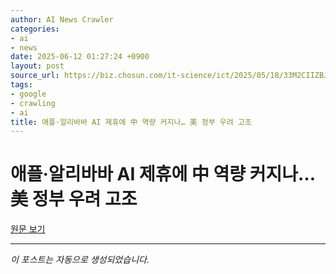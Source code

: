 ```yaml
---
author: AI News Crawler
categories:
- ai
- news
date: 2025-06-12 01:27:24 +0900
layout: post
source_url: https://biz.chosun.com/it-science/ict/2025/05/18/33M2CIIZBJAZNJDUXBW5ICDEDY/
tags:
- google
- crawling
- ai
title: 애플·알리바바 AI 제휴에 中 역량 커지나… 美 정부 우려 고조
---
```


# 애플·알리바바 AI 제휴에 中 역량 커지나… 美 정부 우려 고조

[원문 보기](https://biz.chosun.com/it-science/ict/2025/05/18/33M2CIIZBJAZNJDUXBW5ICDEDY/)

---
*이 포스트는 자동으로 생성되었습니다.*
